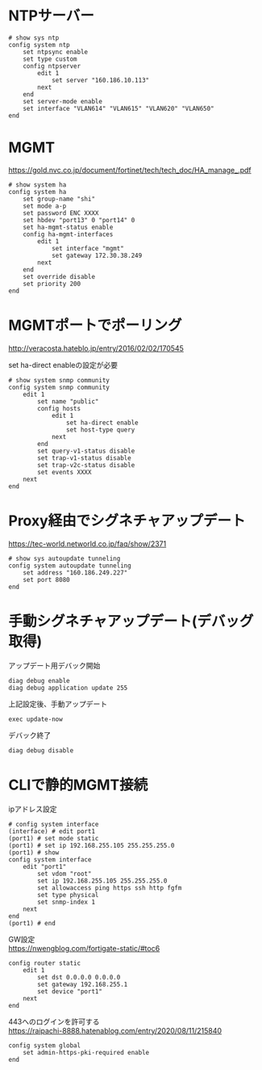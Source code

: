 # NTPサーバー

```
# show sys ntp
config system ntp
    set ntpsync enable
    set type custom
    config ntpserver
        edit 1
            set server "160.186.10.113"
        next
    end
    set server-mode enable
    set interface "VLAN614" "VLAN615" "VLAN620" "VLAN650"
end
```

# MGMT

https://gold.nvc.co.jp/document/fortinet/tech/tech_doc/HA_manage_.pdf

```
# show system ha
config system ha
    set group-name "shi"
    set mode a-p
    set password ENC XXXX
    set hbdev "port13" 0 "port14" 0
    set ha-mgmt-status enable
    config ha-mgmt-interfaces
        edit 1
            set interface "mgmt"
            set gateway 172.30.38.249
        next
    end
    set override disable
    set priority 200
end
```

# MGMTポートでポーリング

http://veracosta.hateblo.jp/entry/2016/02/02/170545

set ha-direct enableの設定が必要
```
# show system snmp community
config system snmp community
    edit 1
        set name "public"
        config hosts
            edit 1
                set ha-direct enable
                set host-type query
            next
        end
        set query-v1-status disable
        set trap-v1-status disable
        set trap-v2c-status disable
        set events XXXX
    next
end
```

# Proxy経由でシグネチャアップデート

https://tec-world.networld.co.jp/faq/show/2371

```
# show sys autoupdate tunneling
config system autoupdate tunneling
    set address "160.186.249.227"
    set port 8080
end
```

# 手動シグネチャアップデート(デバッグ取得)

アップデート用デバック開始
```
diag debug enable
diag debug application update 255
```

上記設定後、手動アップデート
```
exec update-now
```

デバック終了
```
diag debug disable
```

# CLIで静的MGMT接続
ipアドレス設定
```
# config system interface
(interface) # edit port1
(port1) # set mode static
(port1) # set ip 192.168.255.105 255.255.255.0
(port1) # show
config system interface
    edit "port1"
        set vdom "root"
        set ip 192.168.255.105 255.255.255.0
        set allowaccess ping https ssh http fgfm
        set type physical
        set snmp-index 1
    next
end
(port1) # end
```

GW設定  
https://nwengblog.com/fortigate-static/#toc6
```
config router static
    edit 1
        set dst 0.0.0.0 0.0.0.0
        set gateway 192.168.255.1
        set device "port1"
    next
end
```

443へのログインを許可する  
https://raipachi-8888.hatenablog.com/entry/2020/08/11/215840
```
config system global
    set admin-https-pki-required enable
end
```
